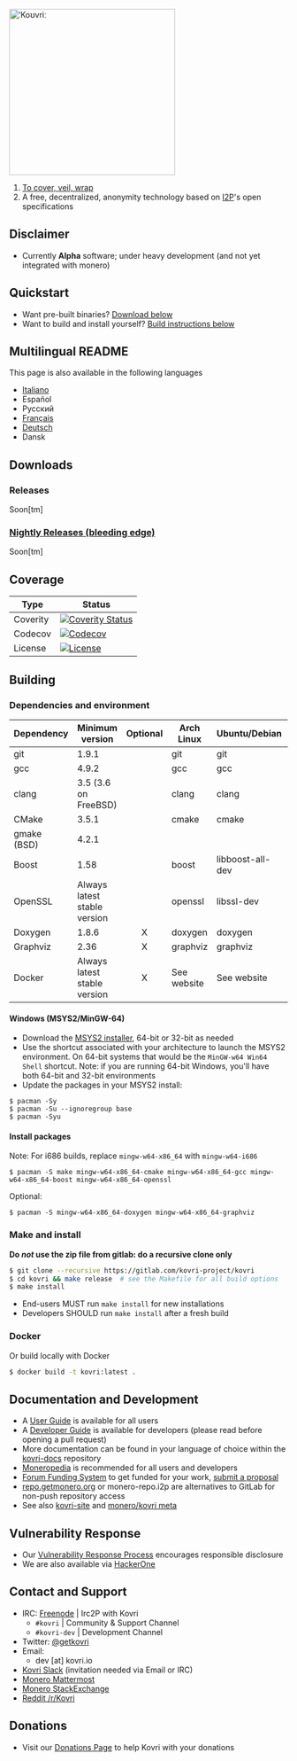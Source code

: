[<img width="300" src="https://static.getmonero.org/images/kovri/logo.png" alt="ˈKoʊvriː" />](https://gitlab.com/kovri-project/kovri)

1. [To cover, veil, wrap](https://en.wikipedia.org/wiki/Esperanto)
2. A free, decentralized, anonymity technology based on [I2P](https://getmonero.org/resources/moneropedia/i2p.html)'s open specifications

## Disclaimer
- Currently **Alpha** software; under heavy development (and not yet integrated with monero)

## Quickstart

- Want pre-built binaries? [Download below](#downloads)
- Want to build and install yourself? [Build instructions below](#building)

## Multilingual README
This page is also available in the following languages

- [Italiano](https://gitlab.com/kovri-project/kovri-docs/blob/master/i18n/it/README.md)
- Español
- Pусский
- [Français](https://gitlab.com/kovri-project/kovri-docs/blob/master/i18n/fr/README.md)
- [Deutsch](https://gitlab.com/kovri-project/kovri-docs/blob/master/i18n/de/README.md)
- Dansk

## Downloads

### Releases

Soon[tm]

### [Nightly Releases (bleeding edge)]()

Soon[tm]

## Coverage

| Type      | Status |
|-----------|--------|
| Coverity  | [![Coverity Status](https://scan.coverity.com/projects/7621/badge.svg)](https://scan.coverity.com/projects/7621/)
| Codecov   | [![Codecov](https://codecov.io/gl/kovri-project/kovri/branch/master/graph/badge.svg)](https://codecov.io/gl/kovri-project/kovri)
| License   | [![License](https://img.shields.io/badge/license-BSD3-blue.svg)](https://opensource.org/licenses/BSD-3-Clause)

## Building

### Dependencies and environment

| Dependency          | Minimum version              | Optional | Arch Linux  | Ubuntu/Debian    | macOS (Homebrew) | FreeBSD       | OpenBSD     |
| ------------------- | ---------------------------- |:--------:| ----------- | ---------------- | ---------------- | ------------- | ----------- |
| git                 | 1.9.1                        |          | git         | git              | git              | git           | git         |
| gcc                 | 4.9.2                        |          | gcc         | gcc              |                  |               |             |
| clang               | 3.5 (3.6 on FreeBSD)         |          | clang       | clang            | clang (Apple)    | clang36       | llvm        |
| CMake               | 3.5.1                        |          | cmake       | cmake            | cmake            | cmake         | cmake       |
| gmake (BSD)         | 4.2.1                        |          |             |                  |                  | gmake         | gmake       |
| Boost               | 1.58                         |          | boost       | libboost-all-dev | boost            | boost-libs    | boost       |
| OpenSSL             | Always latest stable version |          | openssl     | libssl-dev       | openssl          | openssl       | openssl     |
| Doxygen             | 1.8.6                        |    X     | doxygen     | doxygen          | doxygen          | doxygen       | doxygen     |
| Graphviz            | 2.36                         |    X     | graphviz    | graphviz         | graphviz         | graphviz      | graphviz    |
| Docker              | Always latest stable version |    X     | See website | See website      | See website      | See website   | See website |

#### Windows (MSYS2/MinGW-64)
* Download the [MSYS2 installer](http://msys2.github.io/), 64-bit or 32-bit as needed
* Use the shortcut associated with your architecture to launch the MSYS2 environment. On 64-bit systems that would be the `MinGW-w64 Win64 Shell` shortcut. Note: if you are running 64-bit Windows, you'll have both 64-bit and 32-bit environments
* Update the packages in your MSYS2 install:

```shell
$ pacman -Sy
$ pacman -Su --ignoregroup base
$ pacman -Syu
```

#### Install packages

Note: For i686 builds, replace `mingw-w64-x86_64` with `mingw-w64-i686`

`$ pacman -S make mingw-w64-x86_64-cmake mingw-w64-x86_64-gcc mingw-w64-x86_64-boost mingw-w64-x86_64-openssl`

Optional:

`$ pacman -S mingw-w64-x86_64-doxygen mingw-w64-x86_64-graphviz`

### Make and install

**Do *not* use the zip file from gitlab: do a recursive clone only**

```bash
$ git clone --recursive https://gitlab.com/kovri-project/kovri
$ cd kovri && make release  # see the Makefile for all build options
$ make install
```

- End-users MUST run `make install` for new installations
- Developers SHOULD run `make install` after a fresh build

### Docker

Or build locally with Docker

```bash
$ docker build -t kovri:latest .
```

## Documentation and Development
- A [User Guide](https://gitlab.com/kovri-project/kovri-docs/blob/master/i18n/en/user_guide.md) is available for all users
- A [Developer Guide](https://gitlab.com/kovri-project/kovri-docs/blob/master/i18n/en/developer_guide.md) is available for developers (please read before opening a pull request)
- More documentation can be found in your language of choice within the [kovri-docs](https://gitlab.com/kovri-project/kovri-docs/) repository
- [Moneropedia](https://getmonero.org/resources/moneropedia/kovri.html) is recommended for all users and developers
- [Forum Funding System](https://forum.getmonero.org/8/funding-required) to get funded for your work, [submit a proposal](https://forum.getmonero.org/7/open-tasks/2379/forum-funding-system-ffs-sticky)
- [repo.getmonero.org](https://repo.getmonero.org/monero-project/kovri) or monero-repo.i2p are alternatives to GitLab for non-push repository access
- See also [kovri-site](https://gitlab.com/kovri-project/kovri-site) and [monero/kovri meta](https://github.com/monero-project/meta)

## Vulnerability Response
- Our [Vulnerability Response Process](https://github.com/monero-project/meta/blob/master/VULNERABILITY_RESPONSE_PROCESS.md) encourages responsible disclosure
- We are also available via [HackerOne](https://hackerone.com/monero)

## Contact and Support
- IRC: [Freenode](https://webchat.freenode.net/) | Irc2P with Kovri
  - `#kovri` | Community & Support Channel
  - `#kovri-dev` | Development Channel
- Twitter: [@getkovri](https://twitter.com/getkovri)
- Email:
  - dev [at] kovri.io
- [Kovri Slack](https://kovri-project.slack.com/) (invitation needed via Email or IRC)
- [Monero Mattermost](https://mattermost.getmonero.org/)
- [Monero StackExchange](https://monero.stackexchange.com/)
- [Reddit /r/Kovri](https://www.reddit.com/r/Kovri/)

## Donations
- Visit our [Donations Page](https://getmonero.org/getting-started/donate/) to help Kovri with your donations
